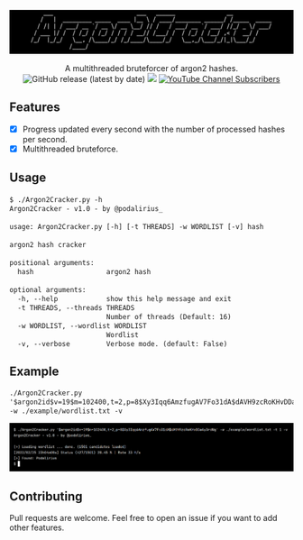 ![](./.github/banner.png)

<p align="center">
    A multithreaded bruteforcer of argon2 hashes.
    <br>
    <img alt="GitHub release (latest by date)" src="https://img.shields.io/github/v/release/p0dalirius/Argon2Cracker">
    <a href="https://twitter.com/intent/follow?screen_name=podalirius_" title="Follow"><img src="https://img.shields.io/twitter/follow/podalirius_?label=Podalirius&style=social"></a>
    <a href="https://www.youtube.com/c/Podalirius_?sub_confirmation=1" title="Subscribe"><img alt="YouTube Channel Subscribers" src="https://img.shields.io/youtube/channel/subscribers/UCF_x5O7CSfr82AfNVTKOv_A?style=social"></a>
    <br>
</p>

## Features

 - [x] Progress updated every second with the number of processed hashes per second.
 - [x] Multithreaded bruteforce.

## Usage

```
$ ./Argon2Cracker.py -h
Argon2Cracker - v1.0 - by @podalirius_

usage: Argon2Cracker.py [-h] [-t THREADS] -w WORDLIST [-v] hash

argon2 hash cracker

positional arguments:
  hash                  argon2 hash

optional arguments:
  -h, --help            show this help message and exit
  -t THREADS, --threads THREADS
                        Number of threads (Default: 16)
  -w WORDLIST, --wordlist WORDLIST
                        Wordlist
  -v, --verbose         Verbose mode. (default: False)

```

## Example

```
./Argon2Cracker.py '$argon2id$v=19$m=102400,t=2,p=8$Xy3Iqq6AmzfugAV7Fo31dA$dAVH9zcRoKHvDDaAy3rdWg' -w ./example/wordlist.txt -v
```

![](./.github/example.png)

## Contributing

Pull requests are welcome. Feel free to open an issue if you want to add other features.
